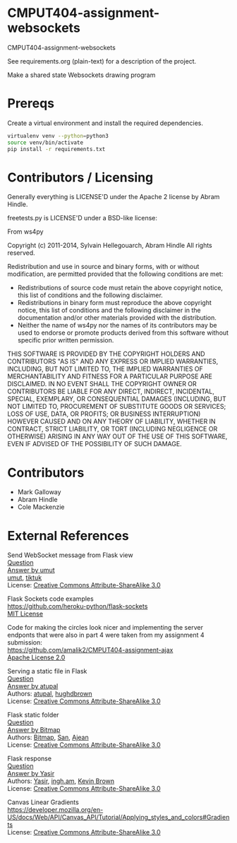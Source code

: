 CMPUT404-assignment-websockets
==============================

CMPUT404-assignment-websockets

See requirements.org (plain-text) for a description of the project.

Make a shared state Websockets drawing program

Prereqs
=======
Create a virtual environment and install the required dependencies.

```bash
virtualenv venv --python=python3
source venv/bin/activate
pip install -r requirements.txt
```

Contributors / Licensing
========================

Generally everything is LICENSE'D under the Apache 2 license by Abram Hindle.

freetests.py is LICENSE'D under a BSD-like license:

From ws4py

Copyright (c) 2011-2014, Sylvain Hellegouarch, Abram Hindle
All rights reserved.

Redistribution and use in source and binary forms, with or without
modification, are permitted provided that the following conditions are met:

 * Redistributions of source code must retain the above copyright notice,
   this list of conditions and the following disclaimer.
 * Redistributions in binary form must reproduce the above copyright
   notice, this list of conditions and the following disclaimer in the
   documentation and/or other materials provided with the distribution.
 * Neither the name of ws4py nor the names of its contributors may be used
   to endorse or promote products derived from this software without
   specific prior written permission.

THIS SOFTWARE IS PROVIDED BY THE COPYRIGHT HOLDERS AND CONTRIBUTORS "AS IS"
AND ANY EXPRESS OR IMPLIED WARRANTIES, INCLUDING, BUT NOT LIMITED TO, THE
IMPLIED WARRANTIES OF MERCHANTABILITY AND FITNESS FOR A PARTICULAR PURPOSE
ARE DISCLAIMED. IN NO EVENT SHALL THE COPYRIGHT OWNER OR CONTRIBUTORS BE
LIABLE FOR ANY DIRECT, INDIRECT, INCIDENTAL, SPECIAL, EXEMPLARY, OR
CONSEQUENTIAL DAMAGES (INCLUDING, BUT NOT LIMITED TO, PROCUREMENT OF
SUBSTITUTE GOODS OR SERVICES; LOSS OF USE, DATA, OR PROFITS; OR BUSINESS
INTERRUPTION) HOWEVER CAUSED AND ON ANY THEORY OF LIABILITY, WHETHER IN
CONTRACT, STRICT LIABILITY, OR TORT (INCLUDING NEGLIGENCE OR OTHERWISE)
ARISING IN ANY WAY OUT OF THE USE OF THIS SOFTWARE, EVEN IF ADVISED OF THE
POSSIBILITY OF SUCH DAMAGE.

Contributors
============

* Mark Galloway
* Abram Hindle
* Cole Mackenzie

External References
===================

Send WebSocket message from Flask view  
[Question](https://www.stackoverflow.com/questions/47514340/send-websocket-message-from-flask-view)  
[Answer by umut](https://stackoverflow.com/a/47526225)  
[umut](https://www.stackoverflow.com/users/1622341/umut), [tiktuk](https://www.stackoverflow.com/users/111510/tiktuk)  
License: [Creative Commons Attribute-ShareAlike 3.0](https://creativecommons.org/licenses/by-sa/3.0/)  

Flask Sockets code examples  
https://github.com/heroku-python/flask-sockets  
[MIT License](https://github.com/heroku-python/flask-sockets/blob/master/LICENSE)  

Code for making the circles look nicer and implementing the server endponts that were also
in part 4 were taken from my assignment 4 submission:  
https://github.com/amalik2/CMPUT404-assignment-ajax  
[Apache License 2.0](https://github.com/amalik2/CMPUT404-assignment-ajax/blob/master/LICENSE)  

Serving a static file in Flask  
[Question](https://stackoverflow.com/questions/20646822/how-to-serve-static-files-in-flask)  
[Answer by atupal](https://stackoverflow.com/a/20648053)  
Authors: [atupal](https://stackoverflow.com/users/2226698/atupal), [hughdbrown](https://stackoverflow.com/users/10293/hughdbrown)  
License: [Creative Commons Attribute-ShareAlike 3.0](https://creativecommons.org/licenses/by-sa/3.0/)  

Flask static folder  
[Question](https://stackoverflow.com/questions/21668742/flask-static-files-getting-404)  
[Answer by Bitmap](https://stackoverflow.com/a/22768936)  
Authors: [Bitmap](https://stackoverflow.com/users/340390/bitmap), [San](https://stackoverflow.com/users/1672111/san), [Ajean](https://stackoverflow.com/users/3100515/ajean)  
License: [Creative Commons Attribute-ShareAlike 3.0](https://creativecommons.org/licenses/by-sa/3.0/)  

Flask response  
[Question](https://stackoverflow.com/questions/7824101/return-http-status-code-201-in-flask)  
[Answer by Yasir](https://stackoverflow.com/a/46199430)  
Authors: [Yasir](https://stackoverflow.com/users/3120253/yasir), [ingh.am](https://stackoverflow.com/users/143979/ingh-am), [Kevin Brown](https://stackoverflow.com/users/359284/kevin-brown)  
License: [Creative Commons Attribute-ShareAlike 3.0](https://creativecommons.org/licenses/by-sa/3.0/)  

Canvas Linear Gradients  
https://developer.mozilla.org/en-US/docs/Web/API/Canvas_API/Tutorial/Applying_styles_and_colors#Gradients  
License: [Creative Commons Attribute-ShareAlike 3.0](https://creativecommons.org/licenses/by-sa/3.0/)  
